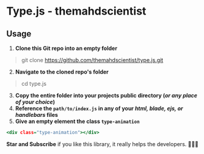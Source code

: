 # Type.js - themahdscientist

## Usage

1. **Clone this Git repo into an empty folder**
> git clone https://github.com/themahdscientist/type.js.git
2. **Navigate to the cloned repo's folder**
> cd type.js
3. **Copy the entire folder into your projects public directory (*or any place of your choice*)**
4. **Reference the `path/to/index.js` in any of your *html, blade, ejs, or handlebars* files**
5. **Give an empty element the class `type-animation`**
```htm
<div class="type-animation"></div>
```

**Star and Subscribe** if you like this library, it really helps the developers. 💓🥰💓